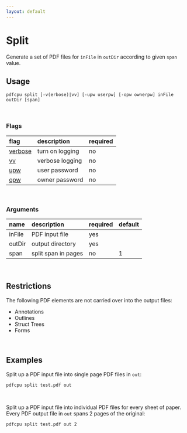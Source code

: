 ```yaml
---
layout: default
---
```


# Split

Generate a set of PDF files for `inFile` in `outDir` according to given `span` value.

## Usage

```
pdfcpu split [-v(erbose)|vv] [-upw userpw] [-opw ownerpw] inFile outDir [span]
```

<br>

### Flags

| flag                             | description         | required
|:---------------------------------|:--------------------|:--------
| [verbose](../getting_started.md) | turn on logging     | no
| [vv](../getting_started.md)      | verbose logging     | no
| [upw](../getting_started.md)     | user password       | no
| [opw](../getting_started.md)     | owner password      | no

<br>

### Arguments

| name         | description         | required | default
|:-------------|:--------------------|:---------|:-
| inFile       | PDF input file      | yes
| outDir       | output directory    | yes
| span         | split span in pages | no       | 1

<br>

## Restrictions

The following PDF elements are not carried over into the output files:

* Annotations
* Outlines
* Struct Trees
* Forms

<br>

## Examples

Split up a PDF input file into single page PDF files in `out`:
```sh
pdfcpu split test.pdf out
``` 

<br>

Split up a PDF input file into individual PDF files for every sheet of paper. Every PDF output file in `out` spans 2 pages of the original:

```sh
pdfcpu split test.pdf out 2
```
